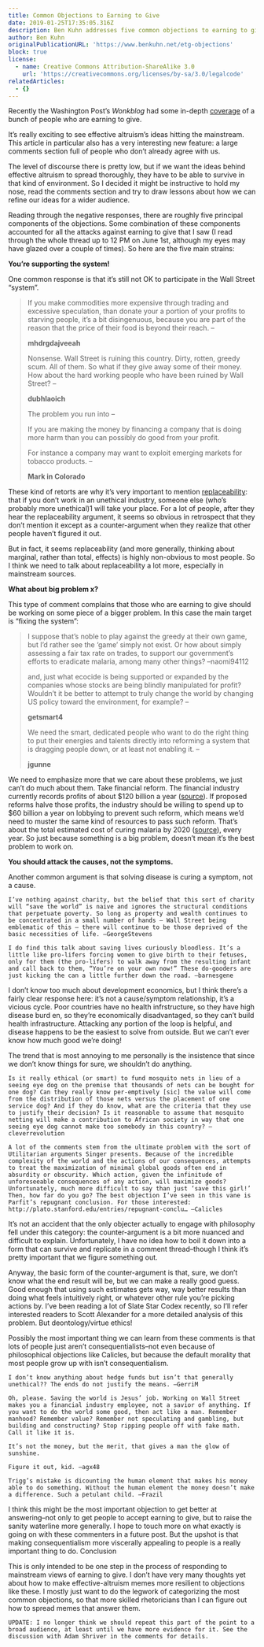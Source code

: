 ```yaml
---
title: Common Objections to Earning to Give
date: 2019-01-25T17:35:05.316Z
description: Ben Kuhn addresses five common objections to earning to give.
author: Ben Kuhn
originalPublicationURL: 'https://www.benkuhn.net/etg-objections'
block: true
license:
  - name: Creative Commons Attribution-ShareAlike 3.0
    url: 'https://creativecommons.org/licenses/by-sa/3.0/legalcode'
relatedArticles:
  - {}
---
```

Recently the Washington Post’s _Wonkblog_ had some in-depth [coverage](https://www.washingtonpost.com/news/wonk/wp/2013/05/31/join-wall-street-save-the-world/) of a bunch of people who are earning to give.

It’s really exciting to see effective altruism’s ideas hitting the mainstream. This article in particular also has a very interesting new feature: a large comments section full of people who don’t already agree with us.

The level of discourse there is pretty low, but if we want the ideas behind effective altruism to spread thoroughly, they have to be able to survive in that kind of environment. So I decided it might be instructive to hold my nose, read the comments section and try to draw lessons about how we can refine our ideas for a wider audience.

Reading through the negative responses, there are roughly five principal components of the objections. Some combination of these components accounted for all the attacks against earning to give that I saw (I read through the whole thread up to 12 PM on June 1st, although my eyes may have glazed over a couple of times). So here are the five main strains:


**You’re supporting the system!**

One common response is that it’s still not OK to participate in the Wall Street “system”.

> If you make commodities more expensive through trading and excessive speculation, than donate your a portion of your profits to starving people, it’s a bit disingenuous, because you are part of the reason that the price of their food is beyond their reach. –
>
> **mhdrgdajveeah**
>
>
>
> Nonsense. Wall Street is ruining this country. Dirty, rotten, greedy scum. All of them. So what if they give away some of their money. How about the hard working people who have been ruined by Wall Street? –
>
> **dubhlaoich**
>
>
>
> The problem you run into –
>
> If you are making the money by financing a company that is doing more harm than you can possibly do good from your profit.
>
> For instance a company may want to exploit emerging markets for tobacco products. –
>
> **Mark in Colorado**

These kind of retorts are why it’s very important to mention [replaceability](https://80000hours.org/2012/03/the-replaceability-effect-working-in-unethical-industries-part-1/): that if you don’t work in an unethical industry, someone else (who’s probably more unethical)1 will take your place. For a lot of people, after they hear the replaceability argument, it seems so obvious in retrospect that they don’t mention it except as a counter-argument when they realize that other people haven’t figured it out.

But in fact, it seems replaceability (and more generally, thinking about marginal, rather than total, effects) is highly non-obvious to most people. So I think we need to talk about replaceability a lot more, especially in mainstream sources.


**What about big problem x?**

This type of comment complains that those who are earning to give should be working on some piece of a bigger problem. In this case the main target is “fixing the system”:

> I suppose that’s noble to play against the greedy at their own game, but I’d rather see the ‘game’ simply not exist. Or how about simply assessing a fair tax rate on trades, to support our government’s efforts to eradicate malaria, among many other things? –naomi94112
>
> and, just what ecocide is being supported or expanded by the companies whose stocks are being blindly manipulated for profit? Wouldn’t it be better to attempt to truly change the world by changing US policy toward the environment, for example? –
>
> **getsmart4**
>
>
>
> We need the smart, dedicated people who want to do the right thing to put their energies and talents directly into reforming a system that is dragging people down, or at least not enabling it. –
>
> **jgunne**

We need to emphasize more that we care about these problems, we just can’t do much about them. Take financial reform. The financial industry currently records profits of about $120 billion a year ([source](http://blogs.reuters.com/felix-salmon/2011/03/30/chart-of-the-day-us-financial-profits/)). If proposed reforms halve those profits, the industry should be willing to spend up to $60 billion a year on lobbying to prevent such reform, which means we’d need to muster the same kind of resources to pass such reform. That’s about the total estimated cost of curing malaria by 2020 ([source](http://www.rbm.who.int/gmap/2-5.html)), every year. So just because something is a big problem, doesn’t mean it’s the best problem to work on.


**You should attack the causes, not the symptoms.**

Another common argument is that solving disease is curing a symptom, not a cause.

```
I’ve nothing against charity, but the belief that this sort of charity will “save the world” is naive and ignores the structural conditions that perpetuate poverty. So long as property and wealth continues to be concentrated in a small number of hands – Wall Street being emblematic of this – there will continue to be those deprived of the basic necessities of life. –GeorgeStevens

I do find this talk about saving lives curiously bloodless. It’s a little like pro-lifers forcing women to give birth to their fetuses, only for them (the pro-lifers) to walk away from the resulting infant and call back to them, “You’re on your own now!” These do-gooders are just kicking the can a little further down the road. –barnesgene
```

I don’t know too much about development economics, but I think there’s a fairly clear response here: it’s not a cause/symptom relationship, it’s a vicious cycle. Poor countries have no health infrstructure, so they have high disease burd en, so they’re economically disadvantaged, so they can’t build health infrastructure. Attacking any portion of the loop is helpful, and disease happens to be the easiest to solve from outside.
But we can’t ever know how much good we’re doing!

The trend that is most annoying to me personally is the insistence that since we don’t know things for sure, we shouldn’t do anything.

```
Is it really ethical (or smart) to fund mosquito nets in lieu of a seeing eye dog on the premise that thousands of nets can be bought for one dog? Can they really know per-emptively [sic] the value will come from the distribution of those nets versus the placement of one service dog? And if they do know, what are the criteria that they use to justify their decision? Is it reasonable to assume that mosquito netting will make a contribution to African society in way that one seeing eye dog cannot make too somebody in this country? –cleverrevolution

A lot of the comments stem from the ultimate problem with the sort of Utilitarian arguments Singer presents. Because of the incredible complexity of the world and the actions of our consequences, attempts to treat the maximization of minimal global goods often end in absurdity or obscurity. Which action, given the infinitude of unforeseeable consequences of any action, will maximize goods? Unfortunately, much more difficult to say than just ‘save this girl!’ Then, how far do you go? The best objection I’ve seen in this vane is Parfit’s repugnant conclusion. For those interested: http://plato.stanford.edu/entries/repugnant-conclu… –Calicles
```

It’s not an accident that the only objecter actually to engage with philosophy fell under this category: the counter-argument is a bit more nuanced and difficult to explain. Unfortunately, I have no idea how to boil it down into a form that can survive and replicate in a comment thread–though I think it’s pretty important that we figure something out.

Anyway, the basic form of the counter-argument is that, sure, we don’t know what the end result will be, but we can make a really good guess. Good enough that using such estimates gets way, way better results than doing what feels intuitively right, or whatever other rule you’re picking actions by. I’ve been reading a lot of Slate Star Codex recently, so I’ll refer interested readers to Scott Alexander for a more detailed analysis of this problem.
But deontology/virtue ethics!

Possibly the most important thing we can learn from these comments is that lots of people just aren’t consequentialists–not even because of philosophical objections like Calicles, but because the default morality that most people grow up with isn’t consequentialism.

```
I don’t know anything about hedge funds but isn’t that generally unethical?? The ends do not justify the means. –GerriM

Oh, please. Saving the world is Jesus’ job. Working on Wall Street makes you a financial industry employee, not a savior of anything. If you want to do the world some good, then act like a man. Remember manhood? Remember value? Remember not speculating and gambling, but building and constructing? Stop ripping people off with fake math. Call it like it is.

It’s not the money, but the merit, that gives a man the glow of sunshine.

Figure it out, kid. –agx48

Trigg’s mistake is dicounting the human element that makes his money able to do something. Without the human element the money doesn’t make a difference. Such a petulant child. –Frazil
```

I think this might be the most important objection to get better at answering–not only to get people to accept earning to give, but to raise the sanity waterline more generally. I hope to touch more on what exactly is going on with these commenters in a future post. But the upshot is that making consequentialism more viscerally appealing to people is a really important thing to do.
Conclusion

This is only intended to be one step in the process of responding to mainstream views of earning to give. I don’t have very many thoughts yet about how to make effective-altruism memes more resilient to objections like these. I mostly just want to do the legwork of categorizing the most common objections, so that more skilled rhetoricians than I can figure out how to spread memes that answer them.

```
UPDATE: I no longer think we should repeat this part of the point to a broad audience, at least until we have more evidence for it. See the discussion with Adam Shriver in the comments for details.
```
